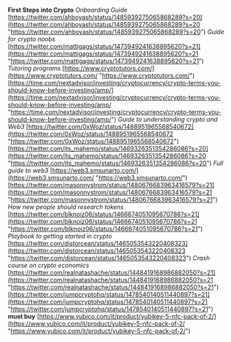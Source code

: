 **First Steps into Crypto** _Onboarding Guide_ [https://twitter.com/ahboyash/status/1485939275065868289?s=20](https://twitter.com/ahboyash/status/1485939275065868289?s=20 "https://twitter.com/ahboyash/status/1485939275065868289?s=20") _Guide for crypto noobs_ [https://twitter.com/mattigags/status/1473949241638895620?s=21](https://twitter.com/mattigags/status/1473949241638895620?s=21 "https://twitter.com/mattigags/status/1473949241638895620?s=21") _Tutoring programs_ [https://www.cryptotutors.com/](https://www.cryptotutors.com/ "https://www.cryptotutors.com/") [https://time.com/nextadvisor/investing/cryptocurrency/crypto-terms-you-should-know-before-investing/amp/](https://time.com/nextadvisor/investing/cryptocurrency/crypto-terms-you-should-know-before-investing/amp/ "https://time.com/nextadvisor/investing/cryptocurrency/crypto-terms-you-should-know-before-investing/amp/") _Guide to understanding crypto and Web3_ [https://twitter.com/0xWoz/status/1488951965568540672](https://twitter.com/0xWoz/status/1488951965568540672 "https://twitter.com/0xWoz/status/1488951965568540672") [https://twitter.com/its_mahemo/status/1469326351354286086?s=20](https://twitter.com/its_mahemo/status/1469326351354286086?s=20 "https://twitter.com/its_mahemo/status/1469326351354286086?s=20") _Full guide to web3_ [https://web3.smsunarto.com/](https://web3.smsunarto.com/ "https://web3.smsunarto.com/") [https://twitter.com/masonnystrom/status/1480676683963416579?s=21](https://twitter.com/masonnystrom/status/1480676683963416579?s=21 "https://twitter.com/masonnystrom/status/1480676683963416579?s=21") _How new people should research tokens_ [https://twitter.com/blknoiz06/status/1466674051095670786?s=21](https://twitter.com/blknoiz06/status/1466674051095670786?s=21 "https://twitter.com/blknoiz06/status/1466674051095670786?s=21") _Playbook to getting started in crypto_ [https://twitter.com/distorcean/status/1465053543220408323](https://twitter.com/distorcean/status/1465053543220408323 "https://twitter.com/distorcean/status/1465053543220408323") _Crash course on crypto economics_ [https://twitter.com/realnatashache/status/1448419168986882050?s=21](https://twitter.com/realnatashache/status/1448419168986882050?s=21 "https://twitter.com/realnatashache/status/1448419168986882050?s=21") [https://twitter.com/jumpcryptohq/status/1478540140511440897?s=21](https://twitter.com/jumpcryptohq/status/1478540140511440897?s=21 "https://twitter.com/jumpcryptohq/status/1478540140511440897?s=21") **must buy** [https://www.yubico.com/it/product/yubikey-5-nfc-pack-of-2/](https://www.yubico.com/it/product/yubikey-5-nfc-pack-of-2/ "https://www.yubico.com/it/product/yubikey-5-nfc-pack-of-2/")


